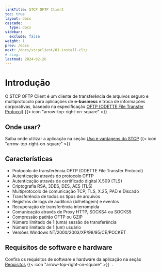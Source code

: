 ```yaml
---
linkTitle: STCP OFTP Client
toc: true
layout: docs
cascade:
  type: docs
sidebar:
  exclude: false
weight: 1
prev: /docs
next: /docs/stcpclient/01-install-clt/
# slug:
lastmod: 2024-02-26
---
```

# Introdução

O STCP OFTP Client é um cliente de transferência de arquivos seguro e multiprotocolo para aplicações de **e-business** e troca de informações corporativas, baseado na especificação <a href="/odette" target="_blank">OFTP (ODETTE File Transfer Protocol)</a> {{< icon "arrow-top-right-on-square" >}} &nbsp;.

## Onde usar?

Saiba onde utilizar a aplicação na seção <a href="/utils" target="_blank">Uso e vantagens do STCP</a> {{< icon "arrow-top-right-on-square" >}} &nbsp;

## Características

- Protocolo de transferência OFTP (ODETTE File Transfer Protocol)
- Autenticação através do protocolo OFTP
- Autenticação através de certificado digital X.509 (TLS)
- Criptografia RSA, 3DES, DES, AES (TLS)
- Multiprotocolo de comunicação TCP, TLS, X.25, PAD e Discado
- Transferência de todos os tipos de arquivos
- Registros de logs de auditoria (bilhetagem) e eventos
- Recuperação de transferência interrompida
- Comunicação através de Proxy HTTP, SOCKS4 ou SOCKS5
- Compressão padrão OFTP ou GZIP
- Número limitado de 1 (uma) sessão de transferência
- Número limitado de 1 (um) usuário
- Versões Windows NT/2000/2003/XP/98/95/CE/POCKET

## Requisitos de software e hardware

Confira os requisitos de software e hardware da aplicação na seção <a href="/requirements" target="_blank">Requisitos</a> {{< icon "arrow-top-right-on-square" >}} &nbsp;.

<!-- - Processador de 1 gigahertz (GHz) ou superior de 32 bits (x86) ou 64 bits (x64)
- 512 megabytes (MB) de RAM (32 bits) ou 1 GB de RAM (64 bits)
- 30 megabytes (MB) de espaço disponível em disco rígido para o aplicativo
- Sistema operacional Windows 7/8/10/2008/2012/2016
- Net Open Wan Connect X.2 \*
- Wine 1.0 ou superior \*\*

{{< callout type="info" >}}
*Opcional para comunicação X.25
{{< /callout >}}

{{< callout type="info" >}}
**Para instalação em ambiente Linux
{{< /callout >}} -->

